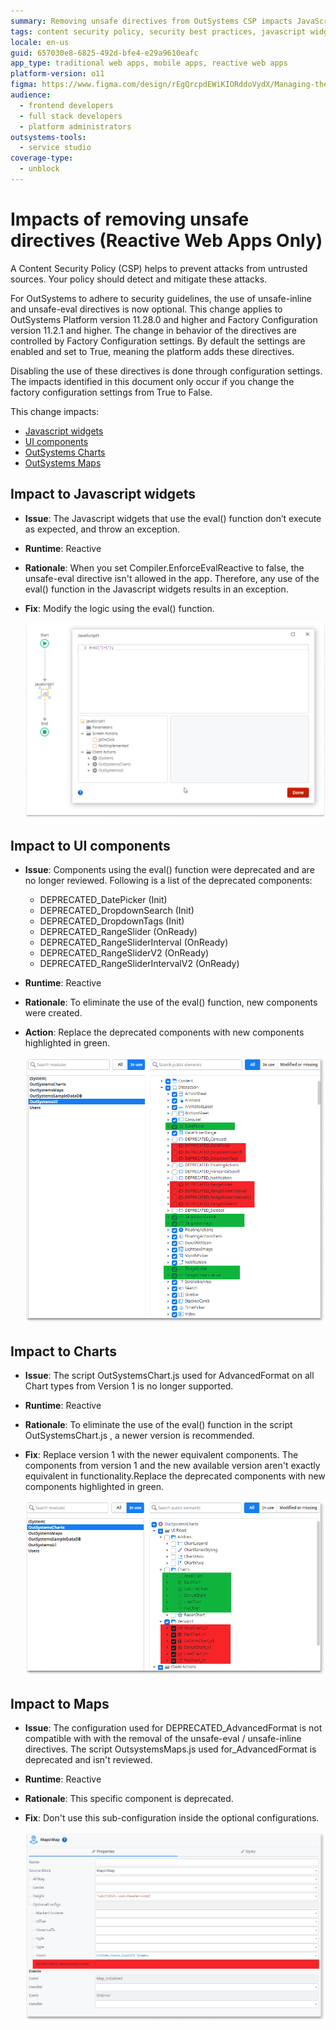 ```yaml
---
summary: Removing unsafe directives from OutSystems CSP impacts JavaScript widgets and UI components by preventing the use of eval() and requiring updates to the logic
tags: content security policy, security best practices, javascript widgets, web application security
locale: en-us
guid: 657030e8-6825-492d-bfe4-e29a9610eafc
app_type: traditional web apps, mobile apps, reactive web apps
platform-version: o11
figma: https://www.figma.com/design/rEgQrcpdEWiKIORddoVydX/Managing-the-Applications-Lifecycle?node-id=3265-714&t=D4PV7CTOyfcxYPJQ-0
audience:
  - frontend developers
  - full stack developers
  - platform administrators
outsystems-tools:
  - service studio
coverage-type:
  - unblock
---
```


# Impacts of removing unsafe directives (Reactive Web Apps Only)

A Content Security Policy (CSP) helps to prevent attacks from untrusted sources. Your policy should detect and mitigate these attacks.

For OutSystems to adhere to security guidelines, the use of unsafe-inline and unsafe-eval directives is now optional. This change applies to OutSystems Platform version 11.28.0 and higher and Factory Configuration version 11.2.1 and higher. The change in behavior of the directives are controlled by Factory Configuration settings. By default the settings are enabled and set to True, meaning the platform adds these directives.

<div class="warning" markdown="1">

Disabling the use of these directives is done through configuration settings. The impacts identified in this document only occur if you change the factory configuration settings from True to False.

</div>

This change impacts:

* [Javascript widgets](#impact-to-javascript-widgets)
* [UI components](#impact-to-ui-components)
* [OutSystems Charts](#impact-to-charts)
* [OutSystems Maps](#impact-to-maps)

## Impact to Javascript widgets

* **Issue**:  The Javascript widgets that use the eval() function don’t execute as expected, and throw an exception.
* **Runtime**:  Reactive
* **Rationale**: When you set Compiler.EnforceEvalReactive to false, the unsafe-eval directive isn't allowed in the app. Therefore, any use of the eval() function in the Javascript widgets results in an exception.
* **Fix**:  Modify the logic using the eval() function.

    ![Screenshot showing the impact to JavaScript widgets when using the eval() function.](images/js-impact-widgets.png "Impact to JavaScript Widgets")

## Impact to UI components

* **Issue**:  Components using the eval() function were deprecated and are no longer reviewed. Following is a list of the deprecated components:

    * DEPRECATED_DatePicker (Init)
    * DEPRECATED_DropdownSearch (Init)
    * DEPRECATED_DropdownTags (Init)
    * DEPRECATED_RangeSlider (OnReady)
    * DEPRECATED_RangeSliderInterval (OnReady)
    * DEPRECATED_RangeSliderV2 (OnReady)
    * DEPRECATED_RangeSliderIntervalV2 (OnReady)

* **Runtime**: Reactive
* **Rationale**: To eliminate the use of the eval() function, new components were created.
* **Action**:  Replace the deprecated components with new components highlighted in green.

    ![Screenshot showing deprecated UI components in red and new components in green.](images/ui-components.png "Impact to UI Components")

## Impact to Charts

* **Issue**: The script OutSystemsChart.js used for AdvancedFormat on all Chart types from Version 1 is no longer supported.
* **Runtime**: Reactive
* **Rationale**: To eliminate the use of the eval() function in the script OutSystemsChart.js , a newer version is recommended.
* **Fix**:  Replace version 1 with the newer equivalent components. The components from version 1 and the new available version aren't exactly equivalent in functionality.Replace the deprecated components with new components highlighted in green.

    ![Screenshot showing deprecated chart components in red and new components in green.](images/charts-new-components.png "Impact to Charts")

## Impact to Maps

* **Issue**:  The configuration used for DEPRECATED_AdvancedFormat is not compatible with with the removal of the unsafe-eval / unsafe-inline directives. The script OutsystemsMaps.js  used for_AdvancedFormat is deprecated and isn't reviewed.  
* **Runtime**: Reactive
* **Rationale**:  This specific component is deprecated.
* **Fix**:  Don't use this sub-configuration inside the optional configurations.

    ![Screenshot showing deprecated advanced format configuration for maps.](images/maps-configurations.png "Impact to Maps")
